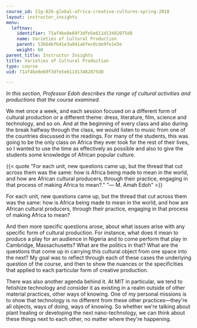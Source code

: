 ```yaml
---
course_id: 21g-026-global-africa-creative-cultures-spring-2018
layout: instructor_insights
menu:
  leftnav:
    identifier: 71af4be8e69f3dfe5e611d13482075d8
    name: Varieties of Cultural Production
    parent: 53b64bf641e3a041a6fec0cde9fe1e5e
    weight: 60
parent_title: Instructor Insights
title: Varieties of Cultural Production
type: course
uid: 71af4be8e69f3dfe5e611d13482075d8

---
```


_In this section, Professor Edoh describes the range of cultural activities and productions that the course examined._

We met once a week, and each session focused on a different form of cultural production or a different theme: dress, literature, film, science and technology, and so on. And at the beginning of every class and also during the break halfway through the class, we would listen to music from one of the countries discussed in the readings. For many of the students, this was going to be the only class on Africa they ever took for the rest of their lives, so I wanted to use the time as effectively as possible and also to give the students some knowledge of African popular culture.

{{< quote "For each unit, new questions came up, but the thread that cut across them was the same: how is Africa being made to mean in the world, and how are African cultural producers, through their practice, engaging in that process of making Africa to mean?." "— M. Amah Edoh" >}}

For each unit, new questions came up, but the thread that cut across them was the same: how is Africa being made to mean in the world, and how are African cultural producers, through their practice, engaging in that process of making Africa to mean?

And then more specific questions arose, about what issues arise with any specific form of cultural production. For instance, what does it mean to produce a play for an audience in Nigeria and to come perform that play in Cambridge, Massachusetts? What are the politics in that? What are the questions that come up in carrying this cultural object from one space into the next? My goal was to reflect through each of these cases the underlying question of the course, and then to show the nuances or the specificities that applied to each particular form of creative production.

There was also another agenda behind it. At MIT in particular, we tend to fetishize technology and consider it as existing in a realm outside of other material practices, other ways of knowing. One of my personal missions is to show that technology is no different from these other practices—they're all objects, ways of doing, ways of knowing. So whether we're talking about plant healing or developing the next nano-technology, we can think about these things next to each other, no matter where they're happening.